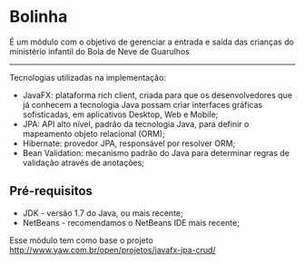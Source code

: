 ﻿Bolinha
===============

É um módulo com o objetivo de gerenciar a entrada e saída das crianças do ministério infantil do 
Bola de Neve de Guarulhos

-------
Tecnologias utilizadas na implementação:

* JavaFX: plataforma rich client, criada para que os desenvolvedores que já conhecem a tecnologia Java possam criar interfaces gráficas sofisticadas, em aplicativos Desktop, Web e Mobile;
* JPA: API alto nível, padrão da tecnologia Java, para definir o mapeamento objeto relacional (ORM);
* Hibernate: provedor JPA, responsável por resolver ORM;
* Bean Validation: mecanismo padrão do Java para determinar regras de validação através de anotações;

Pré-requisitos
-------
* JDK - versão 1.7 do Java, ou mais recente;
* NetBeans - recomendamos o NetBeans IDE mais recente;

Esse módulo tem como base o projeto
http://www.yaw.com.br/open/projetos/javafx-jpa-crud/
